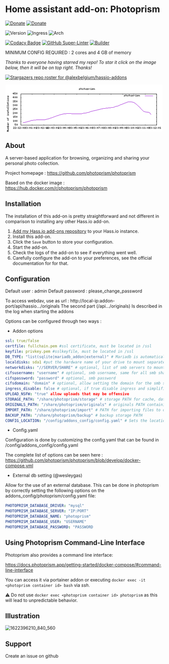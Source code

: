 # Home assistant add-on: Photoprism

[![Donate][donation-badge]](https://www.buymeacoffee.com/alexbelgium)
[![Donate][paypal-badge]](https://www.paypal.com/donate/?hosted_button_id=DZFULJZTP3UQA)

![Version](https://img.shields.io/badge/dynamic/json?label=Version&query=%24.version&url=https%3A%2F%2Fraw.githubusercontent.com%2Falexbelgium%2Fhassio-addons%2Fmaster%2Fphotoprism%2Fconfig.json)
![Ingress](https://img.shields.io/badge/dynamic/json?label=Ingress&query=%24.ingress&url=https%3A%2F%2Fraw.githubusercontent.com%2Falexbelgium%2Fhassio-addons%2Fmaster%2Fphotoprism%2Fconfig.json)
![Arch](https://img.shields.io/badge/dynamic/json?color=success&label=Arch&query=%24.arch&url=https%3A%2F%2Fraw.githubusercontent.com%2Falexbelgium%2Fhassio-addons%2Fmaster%2Fphotoprism%2Fconfig.json)

[![Codacy Badge](https://app.codacy.com/project/badge/Grade/9c6cf10bdbba45ecb202d7f579b5be0e)](https://www.codacy.com/gh/alexbelgium/hassio-addons/dashboard?utm_source=github.com&utm_medium=referral&utm_content=alexbelgium/hassio-addons&utm_campaign=Badge_Grade)
[![GitHub Super-Linter](https://img.shields.io/github/actions/workflow/status/alexbelgium/hassio-addons/weekly-supelinter.yaml?label=Lint%20code%20base)](https://github.com/alexbelgium/hassio-addons/actions/workflows/weekly-supelinter.yaml)
[![Builder](https://img.shields.io/github/actions/workflow/status/alexbelgium/hassio-addons/onpush_builder.yaml?label=Builder)](https://github.com/alexbelgium/hassio-addons/actions/workflows/onpush_builder.yaml)

[donation-badge]: https://img.shields.io/badge/Buy%20me%20a%20coffee%20(no%20paypal)-%23d32f2f?logo=buy-me-a-coffee&style=flat&logoColor=white
[paypal-badge]: https://img.shields.io/badge/Buy%20me%20a%20coffee%20with%20Paypal-0070BA?logo=paypal&style=flat&logoColor=white

MINIMUM CONFIG REQUIRED : 2 cores and 4 GB of memory

_Thanks to everyone having starred my repo! To star it click on the image below, then it will be on top right. Thanks!_

[![Stargazers repo roster for @alexbelgium/hassio-addons](https://raw.githubusercontent.com/alexbelgium/hassio-addons/master/.github/stars2.svg)](https://github.com/alexbelgium/hassio-addons/stargazers)

![downloads evolution](https://raw.githubusercontent.com/alexbelgium/hassio-addons/master/photoprism/stats.png)

## About

A server-based application for browsing, organizing and sharing your personal photo collection.

Project homepage : https://github.com/photoprism/photoprism

Based on the docker image : https://hub.docker.com/r/photoprism/photoprism

## Installation

The installation of this add-on is pretty straightforward and not different in
comparison to installing any other Hass.io add-on.

1. [Add my Hass.io add-ons repository][repository] to your Hass.io instance.
1. Install this add-on.
1. Click the `Save` button to store your configuration.
1. Start the add-on.
1. Check the logs of the add-on to see if everything went well.
1. Carefully configure the add-on to your preferences, see the official documentation for for that.

## Configuration

Default user : admin
Default password : please_change_password

To access webdav, use as url : http://local-ip:addon-port/api/hassio.../originals
The second part (/api.../originals) Is described in the log when starting the addons

Options can be configured through two ways :

- Addon options

```yaml
ssl: true/false
certfile: fullchain.pem #ssl certificate, must be located in /ssl
keyfile: privkey.pem #sslkeyfile, must be located in /ssl
DB_TYPE: "list(sqlite|mariadb_addon|external)" # Mariadb is automatically configured is the addon is installed, sqlite does not need configuration
localdisks: sda1 #put the hardware name of your drive to mount separated by commas, or its label. ex. sda1, sdb1, MYNAS...
networkdisks: "//SERVER/SHARE" # optional, list of smb servers to mount, separated by commas
cifsusername: "username" # optional, smb username, same for all smb shares
cifspassword: "password" # optional, smb password
cifsdomain: "domain" # optional, allow setting the domain for the smb share
ingress_disable: false # optional, if true disable ingress and simplifies the url to access with IP:port
UPLOAD_NSFW: "true" allow uploads that may be offensive
STORAGE_PATH: "/share/photoprism/storage" # storage PATH for cache, database and sidecar files
ORIGINALS_PATH: "/share/photoprism/originals" # originals PATH containing your photo and video collection
IMPORT_PATH: "/share/photoprism/import" # PATH for importing files to originals
BACKUP_PATH: "/share/photoprism/backup" # backup storage PATH
CONFIG_LOCATION: "/config/addons_config/config.yaml" # Sets the location of the config.yaml (see below)
```

- Config.yaml

Configuration is done by customizing the config.yaml that can be found in /config/addons_config/config.yaml

The complete list of options can be seen here : https://github.com/photoprism/photoprism/blob/develop/docker-compose.yml

- External db setting (@wesleygas)

Allow for the use of an external database. This can be done in photoprism by correctly setting the following options on the addons_config/photoprism/config.yaml file:

```yaml
PHOTOPRISM_DATABASE_DRIVER: "mysql"
PHOTOPRISM_DATABASE_SERVER: "IP:PORT"
PHOTOPRISM_DATABASE_NAME: "photoprism"
PHOTOPRISM_DATABASE_USER: "USERNAME"
PHOTOPRISM_DATABASE_PASSWORD: "PASSWORD
```
## Using Photoprism Command-Line Interface

Photoprism also provides a command line interface:

https://docs.photoprism.app/getting-started/docker-compose/#command-line-interface

You can access it via portainer addon or executing `docker exec -it <photoprism container id> bash` via _ssh_.

:warning: Do not use `docker exec <photoprism container id> photoprism` as this will lead to unpredictable behavior.

## Illustration

![1622396210_840_560](https://user-images.githubusercontent.com/44178713/127819841-2281ac79-ea96-4b41-9704-522957c5b9c3.jpg)

## Support

Create an issue on github

[repository]: https://github.com/alexbelgium/hassio-addons
